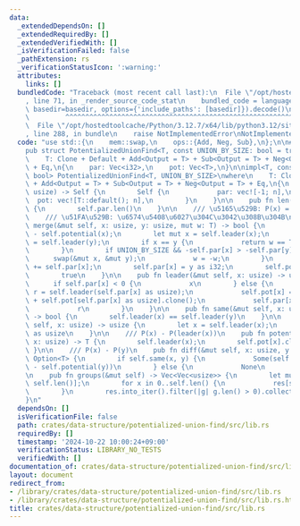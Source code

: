 ```yaml
---
data:
  _extendedDependsOn: []
  _extendedRequiredBy: []
  _extendedVerifiedWith: []
  _isVerificationFailed: false
  _pathExtension: rs
  _verificationStatusIcon: ':warning:'
  attributes:
    links: []
  bundledCode: "Traceback (most recent call last):\n  File \"/opt/hostedtoolcache/Python/3.12.7/x64/lib/python3.12/site-packages/onlinejudge_verify/documentation/build.py\"\
    , line 71, in _render_source_code_stat\n    bundled_code = language.bundle(stat.path,\
    \ basedir=basedir, options={'include_paths': [basedir]}).decode()\n          \
    \         ^^^^^^^^^^^^^^^^^^^^^^^^^^^^^^^^^^^^^^^^^^^^^^^^^^^^^^^^^^^^^^^^^^^^^^^^^^^^^^^^^\n\
    \  File \"/opt/hostedtoolcache/Python/3.12.7/x64/lib/python3.12/site-packages/onlinejudge_verify/languages/rust.py\"\
    , line 288, in bundle\n    raise NotImplementedError\nNotImplementedError\n"
  code: "use std::{\n    mem::swap,\n    ops::{Add, Neg, Sub},\n};\n\n#[derive(Clone)]\n\
    pub struct PotentializedUnionFind<T, const UNION_BY_SIZE: bool = true>\nwhere\n\
    \    T: Clone + Default + Add<Output = T> + Sub<Output = T> + Neg<Output = T>\
    \ + Eq,\n{\n    par: Vec<i32>,\n    pot: Vec<T>,\n}\n\nimpl<T, const UNION_BY_SIZE:\
    \ bool> PotentializedUnionFind<T, UNION_BY_SIZE>\nwhere\n    T: Clone + Default\
    \ + Add<Output = T> + Sub<Output = T> + Neg<Output = T> + Eq,\n{\n    pub fn new(n:\
    \ usize) -> Self {\n        Self {\n            par: vec![-1; n],\n          \
    \  pot: vec![T::default(); n],\n        }\n    }\n\n    pub fn len(&self) -> usize\
    \ {\n        self.par.len()\n    }\n\n    /// \u5165\u529B: P(x) = P(y) + w\n\
    \    /// \u51FA\u529B: \u6574\u5408\u6027\u304C\u3042\u308B\u304B\n    pub fn\
    \ merge(&mut self, x: usize, y: usize, mut w: T) -> bool {\n        w = w + self.potential(y)\
    \ - self.potential(x);\n        let mut x = self.leader(x);\n        let mut y\
    \ = self.leader(y);\n        if x == y {\n            return w == T::default();\n\
    \        }\n        if UNION_BY_SIZE && -self.par[x] > -self.par[y] {\n      \
    \      swap(&mut x, &mut y);\n            w = -w;\n        }\n        self.par[y]\
    \ += self.par[x];\n        self.par[x] = y as i32;\n        self.pot[x] = w;\n\
    \        true\n    }\n\n    pub fn leader(&mut self, x: usize) -> usize {\n  \
    \      if self.par[x] < 0 {\n            x\n        } else {\n            let\
    \ r = self.leader(self.par[x] as usize);\n            self.pot[x] = self.pot[x].clone()\
    \ + self.pot[self.par[x] as usize].clone();\n            self.par[x] = r as i32;\n\
    \            r\n        }\n    }\n\n    pub fn same(&mut self, x: usize, y: usize)\
    \ -> bool {\n        self.leader(x) == self.leader(y)\n    }\n\n    pub fn size(&mut\
    \ self, x: usize) -> usize {\n        let x = self.leader(x);\n        -self.par[x]\
    \ as usize\n    }\n\n    /// P(x) - P(leader(x))\n    pub fn potential(&mut self,\
    \ x: usize) -> T {\n        self.leader(x);\n        self.pot[x].clone()\n   \
    \ }\n\n    /// P(x) - P(y)\n    pub fn diff(&mut self, x: usize, y: usize) ->\
    \ Option<T> {\n        if self.same(x, y) {\n            Some(self.potential(x)\
    \ - self.potential(y))\n        } else {\n            None\n        }\n    }\n\
    \n    pub fn groups(&mut self) -> Vec<Vec<usize>> {\n        let mut res = vec![vec![];\
    \ self.len()];\n        for x in 0..self.len() {\n            res[self.leader(x)].push(x);\n\
    \        }\n        res.into_iter().filter(|g| g.len() > 0).collect()\n    }\n\
    }\n"
  dependsOn: []
  isVerificationFile: false
  path: crates/data-structure/potentialized-union-find/src/lib.rs
  requiredBy: []
  timestamp: '2024-10-22 10:00:24+09:00'
  verificationStatus: LIBRARY_NO_TESTS
  verifiedWith: []
documentation_of: crates/data-structure/potentialized-union-find/src/lib.rs
layout: document
redirect_from:
- /library/crates/data-structure/potentialized-union-find/src/lib.rs
- /library/crates/data-structure/potentialized-union-find/src/lib.rs.html
title: crates/data-structure/potentialized-union-find/src/lib.rs
---
```

